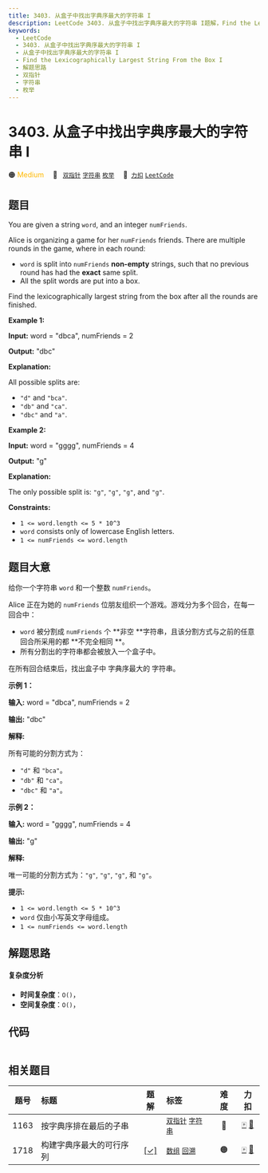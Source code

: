 ```yaml
---
title: 3403. 从盒子中找出字典序最大的字符串 I
description: LeetCode 3403. 从盒子中找出字典序最大的字符串 I题解，Find the Lexicographically Largest String From the Box I，包含解题思路、复杂度分析以及完整的 JavaScript 代码实现。
keywords:
  - LeetCode
  - 3403. 从盒子中找出字典序最大的字符串 I
  - 从盒子中找出字典序最大的字符串 I
  - Find the Lexicographically Largest String From the Box I
  - 解题思路
  - 双指针
  - 字符串
  - 枚举
---
```


# 3403. 从盒子中找出字典序最大的字符串 I

🟠 <font color=#ffb800>Medium</font>&emsp; 🔖&ensp; [`双指针`](/tag/two-pointers.md) [`字符串`](/tag/string.md) [`枚举`](/tag/enumeration.md)&emsp; 🔗&ensp;[`力扣`](https://leetcode.cn/problems/find-the-lexicographically-largest-string-from-the-box-i) [`LeetCode`](https://leetcode.com/problems/find-the-lexicographically-largest-string-from-the-box-i)

## 题目

You are given a string `word`, and an integer `numFriends`.

Alice is organizing a game for her `numFriends` friends. There are multiple
rounds in the game, where in each round:

  * `word` is split into `numFriends` **non-empty** strings, such that no previous round has had the **exact** same split.
  * All the split words are put into a box.

Find the lexicographically largest string from the box after all the rounds
are finished.



**Example 1:**

**Input:** word = "dbca", numFriends = 2

**Output:** "dbc"

**Explanation:**  

All possible splits are:

  * `"d"` and `"bca"`.
  * `"db"` and `"ca"`.
  * `"dbc"` and `"a"`.

**Example 2:**

**Input:** word = "gggg", numFriends = 4

**Output:** "g"

**Explanation:**  

The only possible split is: `"g"`, `"g"`, `"g"`, and `"g"`.



**Constraints:**

  * `1 <= word.length <= 5 * 10^3`
  * `word` consists only of lowercase English letters.
  * `1 <= numFriends <= word.length`


## 题目大意

给你一个字符串 `word` 和一个整数 `numFriends`。

Alice 正在为她的 `numFriends` 位朋友组织一个游戏。游戏分为多个回合，在每一回合中：

  * `word` 被分割成 `numFriends` 个 **非空  **字符串，且该分割方式与之前的任意回合所采用的都 **不完全相同  **。
  * 所有分割出的字符串都会被放入一个盒子中。

在所有回合结束后，找出盒子中 字典序最大的 字符串。



**示例 1：**

**输入:** word = "dbca", numFriends = 2

**输出:** "dbc"

**解释:**  

所有可能的分割方式为：

  * `"d"` 和 `"bca"`。
  * `"db"` 和 `"ca"`。
  * `"dbc"` 和 `"a"`。

**示例 2：**

**输入:** word = "gggg", numFriends = 4

**输出:** "g"

**解释:**  

唯一可能的分割方式为：`"g"`, `"g"`, `"g"`, 和 `"g"`。



**提示:**

  * `1 <= word.length <= 5 * 10^3`
  * `word` 仅由小写英文字母组成。
  * `1 <= numFriends <= word.length`


## 解题思路

#### 复杂度分析

- **时间复杂度**：`O()`，
- **空间复杂度**：`O()`，

## 代码

```javascript

```

## 相关题目

<!-- prettier-ignore -->
| 题号 | 标题 | 题解 | 标签 | 难度 | 力扣 |
| :------: | :------ | :------: | :------ | :------: | :------: |
| 1163 | 按字典序排在最后的子串 |  |  [`双指针`](/tag/two-pointers.md) [`字符串`](/tag/string.md) | 🔴 | [🀄️](https://leetcode.cn/problems/last-substring-in-lexicographical-order) [🔗](https://leetcode.com/problems/last-substring-in-lexicographical-order) |
| 1718 | 构建字典序最大的可行序列 | [[✓]](/problem/1718.md) |  [`数组`](/tag/array.md) [`回溯`](/tag/backtracking.md) | 🟠 | [🀄️](https://leetcode.cn/problems/construct-the-lexicographically-largest-valid-sequence) [🔗](https://leetcode.com/problems/construct-the-lexicographically-largest-valid-sequence) |